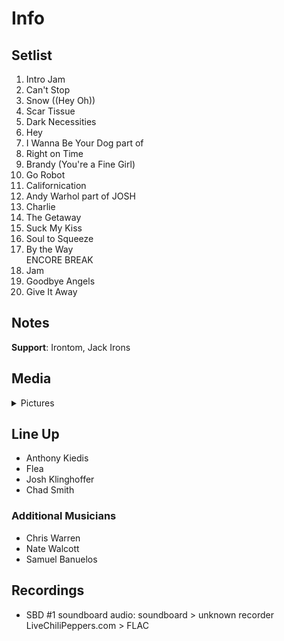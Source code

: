 # Info

## Setlist

1. Intro Jam
2. Can't Stop
3. Snow ((Hey Oh))
4. Scar Tissue
5. Dark Necessities
6. Hey
7. I Wanna Be Your Dog part of
8. Right on Time
9. Brandy (You're a Fine Girl)
10. Go Robot
11. Californication
12. Andy Warhol part of JOSH
13. Charlie
14. The Getaway
15. Suck My Kiss
16. Soul to Squeeze
17. By the Way
<br> ENCORE BREAK
18. Jam
19. Goodbye Angels
20. Give It Away

## Notes

**Support**: Irontom, Jack Irons

## Media 

<details>
  <summary>Pictures</summary>
  <!--<img alt="Setlist" title="Setlist" src="_.jpg" height="200" />
  <img alt="Clipping" title="Clipping" src="_.jpg" height="200" />
  <img alt="Flyer" title="Flyer" src="_.jpg" height="200" />-->
</details>

## Line Up

* Anthony Kiedis
* Flea
* Josh Klinghoffer
* Chad Smith

### Additional Musicians

* Chris Warren  
* Nate Walcott  
* Samuel Banuelos

## Recordings

* SBD #1 soundboard audio: soundboard > unknown recorder LiveChiliPeppers.com > FLAC
